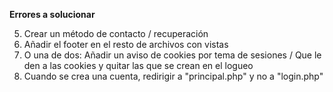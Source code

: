**Errores a solucionar**

5. Crear un método de contacto / recuperación
6. Añadir el footer en el resto de archivos con vistas
7. O una de dos: Añadir un aviso de cookies por tema de sesiones / Que le den a las cookies y quitar las que se crean en el logueo
8. Cuando se crea una cuenta, redirigir a "principal.php" y no a "login.php"

